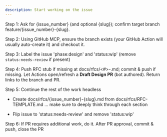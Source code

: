 ```yaml
---
description: Start working on the issue
---
```


Step 1: Ask for {issue_number} (and optional {slug}); confirm target branch feature/{issue_number}-{slug}.

Step 2: Using GitHub MCP, ensure the branch exists (your GitHub Action will usually auto-create it) and checkout it.

Step 3: Label the issue 'phase:design' and 'status:wip' (remove `status:needs-review` if present)

Step 4: Push RFC stub if missing  at docs/rfcs/<#>-<slug>.md; commit & push if missing. Let Actions open/refresh a **Draft Design PR** (bot authored). Return links to the branch and PR. 

Step 5: Continue the rest of the work headless

 - Create docs/rfcs/{issue_number}-{slug}.md from docs/rfcs/RFC-TEMPLATE.md ... make sure to deeply think through each section

 - Flip issue to 'status:needs-review' and remove 'status:wip'

Step 6: If PR requires additional work, do it. After PR approval, commit & push, close the PR